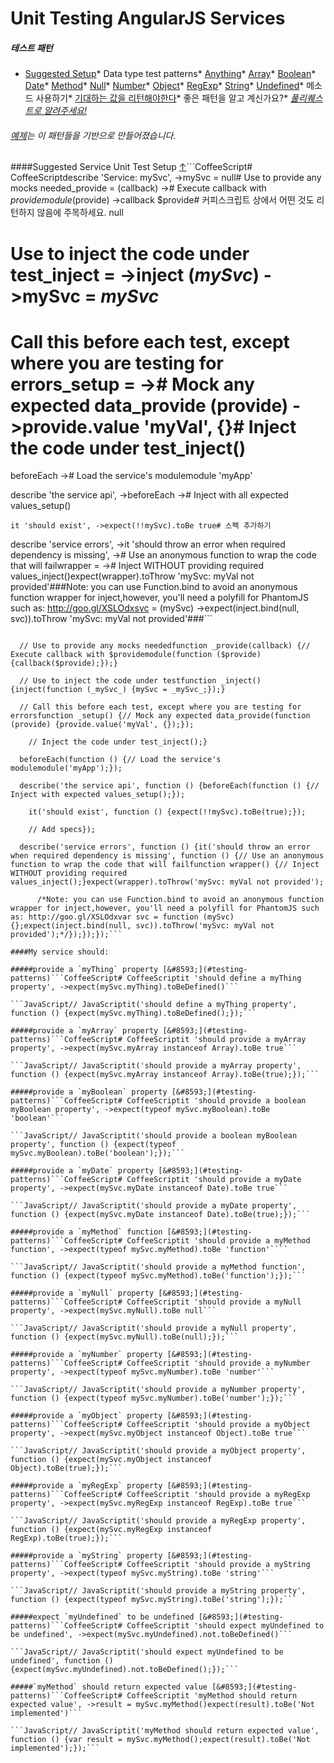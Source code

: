 # Unit Testing AngularJS Services

##### 테스트 패턴

* [Suggested Setup](#suggested-service-unit-test-setup-)* Data type test patterns* [Anything](#provide-a-mything-property-)* [Array](#provide-a-myarray-property-)* [Boolean](#provide-a-myboolean-property-)* [Date](#provide-a-mydate-property-)* [Method](#provide-a-mymethod-function-)* [Null](#provide-a-mynull-property-)* [Number](#provide-a-mynumber-property-)* [Object](#provide-a-myobject-property-)* [RegExp](#provide-a-myregexp-property-)* [String](#provide-a-mystring-property-)* [Undefined](#expect-a-myundefined-to-be-undefined-)* 메소드 사용하기* [기대하는 값을 리턴해야한다](#mymethod-should-return-expected-value-)* 좋은 패턴을 알고 계신가요?* *[풀리퀘스트로 알려주세요!](../#contributing-test-patterns)*

###### [예제](../example)는 이 패턴들을 기반으로 만들어졌습니다.

####Suggested Service Unit Test Setup [&#8593;](#testing-patterns)```CoffeeScript# CoffeeScriptdescribe 'Service: mySvc', ->mySvc = null# Use to provide any mocks needed_provide = (callback) -># Execute callback with $providemodule ($provide) ->callback $provide# 커피스크립트 상에서 어떤 것도 리턴하지 않음에 주목하세요.
      null

  # Use to inject the code under test_inject = ->inject (_mySvc_) ->mySvc = _mySvc_

  # Call this before each test, except where you are testing for errors_setup = -># Mock any expected data_provide (provide) ->provide.value 'myVal', {}# Inject the code under test_inject()

  beforeEach -># Load the service's modulemodule 'myApp'

  describe 'the service api', ->beforeEach -># Inject with all expected values_setup()

    it 'should exist', ->expect(!!mySvc).toBe true# 스펙 추가하기

  describe 'service errors', ->it 'should throw an error when required dependency is missing', -># Use an anonymous function to wrap the code that will failwrapper = -># Inject WITHOUT providing required values_inject()expect(wrapper).toThrow 'mySvc: myVal not provided'###Note: you can use Function.bind to avoid an anonymous function wrapper for inject,however, you'll need a polyfill for PhantomJS such as: http://goo.gl/XSLOdxsvc = (mySvc) ->expect(inject.bind(null, svc)).toThrow 'mySvc: myVal not provided'###```

```JavaScript// JavaScriptdescribe('Service: mySvc', function () {var mySvc;

  // Use to provide any mocks neededfunction _provide(callback) {// Execute callback with $providemodule(function ($provide) {callback($provide);});}

  // Use to inject the code under testfunction _inject() {inject(function (_mySvc_) {mySvc = _mySvc_;});}

  // Call this before each test, except where you are testing for errorsfunction _setup() {// Mock any expected data_provide(function (provide) {provide.value('myVal', {});});

    // Inject the code under test_inject();}

  beforeEach(function () {// Load the service's modulemodule('myApp');});

  describe('the service api', function () {beforeEach(function () {// Inject with expected values_setup();});

    it('should exist', function () {expect(!!mySvc).toBe(true);});

    // Add specs});

  describe('service errors', function () {it('should throw an error when required dependency is missing', function () {// Use an anonymous function to wrap the code that will failfunction wrapper() {// Inject WITHOUT providing required values_inject();}expect(wrapper).toThrow('mySvc: myVal not provided');

      /*Note: you can use Function.bind to avoid an anonymous function wrapper for inject,however, you'll need a polyfill for PhantomJS such as: http://goo.gl/XSLOdxvar svc = function (mySvc) {};expect(inject.bind(null, svc)).toThrow('mySvc: myVal not provided');*/});});});```

####My service should:

#####provide a `myThing` property [&#8593;](#testing-patterns)```CoffeeScript# CoffeeScriptit 'should define a myThing property', ->expect(mySvc.myThing).toBeDefined()```

```JavaScript// JavaScriptit('should define a myThing property', function () {expect(mySvc.myThing).toBeDefined();});```

#####provide a `myArray` property [&#8593;](#testing-patterns)```CoffeeScript# CoffeeScriptit 'should provide a myArray property', ->expect(mySvc.myArray instanceof Array).toBe true```

```JavaScript// JavaScriptit('should provide a myArray property', function () {expect(mySvc.myArray instanceof Array).toBe(true);});```

#####provide a `myBoolean` property [&#8593;](#testing-patterns)```CoffeeScript# CoffeeScriptit 'should provide a boolean myBoolean property', ->expect(typeof mySvc.myBoolean).toBe 'boolean'```

```JavaScript// JavaScriptit('should provide a boolean myBoolean property', function () {expect(typeof mySvc.myBoolean).toBe('boolean');});```

#####provide a `myDate` property [&#8593;](#testing-patterns)```CoffeeScript# CoffeeScriptit 'should provide a myDate property', ->expect(mySvc.myDate instanceof Date).toBe true```

```JavaScript// JavaScriptit('should provide a myDate property', function () {expect(mySvc.myDate instanceof Date).toBe(true);});```

#####provide a `myMethod` function [&#8593;](#testing-patterns)```CoffeeScript# CoffeeScriptit 'should provide a myMethod function', ->expect(typeof mySvc.myMethod).toBe 'function'````

```JavaScript// JavaScriptit('should provide a myMethod function', function () {expect(typeof mySvc.myMethod).toBe('function');});```

#####provide a `myNull` property [&#8593;](#testing-patterns)```CoffeeScript# CoffeeScriptit 'should provide a myNull property', ->expect(mySvc.myNull).toBe null```

```JavaScript// JavaScriptit('should provide a myNull property', function () {expect(mySvc.myNull).toBe(null);});```

#####provide a `myNumber` property [&#8593;](#testing-patterns)```CoffeeScript# CoffeeScriptit 'should provide a myNumber property', ->expect(typeof mySvc.myNumber).toBe 'number'```

```JavaScript// JavaScriptit('should provide a myNumber property', function () {expect(typeof mySvc.myNumber).toBe('number');});```

#####provide a `myObject` property [&#8593;](#testing-patterns)```CoffeeScript# CoffeeScriptit 'should provide a myObject property', ->expect(mySvc.myObject instanceof Object).toBe true```

```JavaScript// JavaScriptit('should provide a myObject property', function () {expect(mySvc.myObject instanceof Object).toBe(true);});```

#####provide a `myRegExp` property [&#8593;](#testing-patterns)```CoffeeScript# CoffeeScriptit 'should provide a myRegExp property', ->expect(mySvc.myRegExp instanceof RegExp).toBe true```

```JavaScript// JavaScriptit('should provide a myRegExp property', function () {expect(mySvc.myRegExp instanceof RegExp).toBe(true);});```

#####provide a `myString` property [&#8593;](#testing-patterns)```CoffeeScript# CoffeeScriptit 'should provide a myString property', ->expect(typeof mySvc.myString).toBe 'string'```

```JavaScript// JavaScriptit('should provide a myString property', function () {expect(typeof mySvc.myString).toBe('string');});```

#####expect `myUndefined` to be undefined [&#8593;](#testing-patterns)```CoffeeScript# CoffeeScriptit 'should expect myUndefined to be undefined', ->expect(mySvc.myUndefined).not.toBeDefined()```

```JavaScript// JavaScriptit('should expect myUndefined to be undefined', function () {expect(mySvc.myUndefined).not.toBeDefined();});```

#####`myMethod` should return expected value [&#8593;](#testing-patterns)```CoffeeScript# CoffeeScriptit 'myMethod should return expected value', ->result = mySvc.myMethod()expect(result).toBe('Not implemented')```

```JavaScript// JavaScriptit('myMethod should return expected value', function () {var result = mySvc.myMethod();expect(result).toBe('Not implemented');});```


